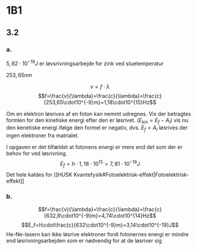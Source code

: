 # 1B1
## 3.2
### a.
$5,82\cdot10^{-19}J$ er løvsrivningsarbejde for zink ved stuetemperatur

$253,65nm$

$$v=f\cdot\lambda$$
$$f=\frac{v}{\lambda}=\frac{c}{\lambda}=\frac{c}{253,65\cdot10^{-9}m}=1,18\cdot10^{15}Hz$$

Om en elektron løsrives af en foton kan nemmt udregnes. Vis der betragtes formlen for den kinetiske energi efter den er løsrivet. ($E_{kin}=E_{f}-A_{l}$) vis nu den kenetiske energi ifølge den formel er negativ, dvs. $E_{f}<A_l$ løsrives der ingen elektroner fra matrialet.

I opgaven er det tilfældet at fotonens energi er mere end det som der er behov for ved løsrivning.
$$E_f=h\cdot1,18\cdot10^{15}=7,81\cdot10^{-19}J$$
Det hele kaldes for [[HUSK Kvantefysik#Fotoelektrisk-effekt|Fotoelektrisk-effekt]]
### b.
$$f=\frac{v}{\lambda}=\frac{c}{\lambda}=\frac{c}{632,8\cdot10^{-9}m}=4,74\cdot10^{14}Hz$$
$$E_f=h\cdot\frac{c}{632\cdot10^{-9}m}=3,14\cdot10^{-19}J$$
He-Ne-lasern kan ikke løsrive elektroner fordi fotonernes energi er mindre end løsrivningsarbejden som er nødvendig for at de løsriver sig



$$$$